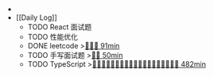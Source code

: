 -
- [[Daily Log]]
	- TODO React 面试题
	- TODO 性能优化
	- DONE leetcode >[🍅🍅🍅 91min](#agenda-pomo://?t=f-1696355718141-1500%2Cf-1696494394312-1500%2Cf-1696498683107-1500%2Cp-1696501782639-958)
	- TODO 手写面试题 >[🍅🍅 50min](#agenda-pomo://?t=f-1696523073692-1500%2Cf-1696525783613-1500)
	- TODO TypeScript >[🍅🍅🍅🍅🍅🍅🍅🍅🍅🍅🍅🍅🍅🍅🍅🍅🍅🍅🍅 482min](#agenda-pomo://?t=f-1695308311115-1500%2Cf-1695349099714-1500%2Cf-1695375858482-1500%2Cf-1695436687117-1500%2Cf-1695439181707-1500%2Cf-1695440766587-1500%2Cf-1695609414468-1500%2Cf-1695611363614-1500%2Cf-1695617211394-1500%2Cf-1695738062666-1500%2Cf-1695739908407-1500%2Cf-1695800100290-1500%2Cf-1695806728733-1500%2Cf-1695896293791-1500%2Cf-1695915823289-1500%2Cf-1696310108797-1500%2Cf-1696314458898-1500%2Cf-1696348867602-1500%2Cf-1696515130779-1500%2Cp-1696516837319-390)